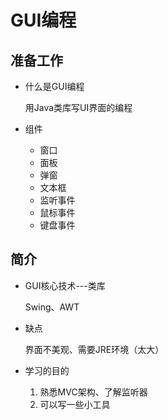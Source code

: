 # GUI编程

## 准备工作

- 什么是GUI编程

  用Java类库写UI界面的编程

- 组件

  - 窗口
  - 面板
  - 弹窗
  - 文本框
  - 监听事件
  - 鼠标事件
  - 键盘事件

## 简介

- GUI核心技术---类库

   Swing、AWT

- 缺点

  界面不美观、需要JRE环境（太大）

- 学习的目的
  1. 熟悉MVC架构、了解监听器
  2. 可以写一些小工具

